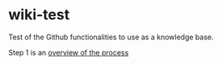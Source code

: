 # wiki-test

Test of the Github functionalities to use as a knowledge base.

Step 1 is an [overview of the process](https://github.com/DennisMoons/wiki-test/tree/master/getting-started) 
